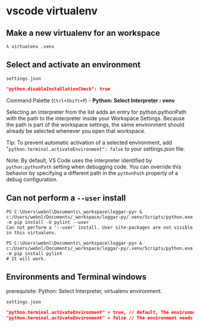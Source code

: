 # vscode virtualenv

## Make a new virtualenv for an workspace

```
λ virtualenv .venv
```

## Select and activate an environment

`settings.json`

```json
"python.disableInstallationCheck": true
```

Command Palette (`Ctrl+Shift+P`) - **Python: Select Interpreter : venv**

Selecting an interpreter from the list adds an entry for python.pythonPath with the path to the interpreter inside your Workspace Settings. Because the path is part of the workspace settings, the same environment should already be selected whenever you open that workspace.

Tip: To prevent automatic activation of a selected environment, add "`python.terminal.activateEnvironment": false` to your settings.json file.

Note: By default, VS Code uses the interpreter identified by `python:pythonPath` setting when debugging code. You can override this behavior by specifying a different path in the `pythonPath` property of a debug configuration.

## Can not perform a `--user` install

```
PS C:\Users\webnl\Documents\_workspace\loggar-py> & c:/Users/webnl/Documents/_workspace/loggar-py/.venv/Scripts/python.exe -m pip install -U pylint --user
Can not perform a '--user' install. User site-packages are not visible in this virtualenv.

PS C:\Users\webnl\Documents\_workspace\loggar-py> & c:/Users/webnl/Documents/_workspace/loggar-py/.venv/Scripts/python.exe -m pip install pylint
# It will work.
```

## Environments and Terminal windows

prerequisite: Python: Select Interpreter, virtualenv environment.

`settings.json`

```json
"python.terminal.activateEnvironment" = true, // default, The environment is also activated automatically when you use the Terminal: Create New Integrated Terminal.
"python.terminal.activateEnvironment" = false // The environment needs to be set manually.
```
